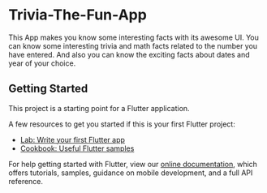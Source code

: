# Trivia-The-Fun-App

This App makes you know some interesting facts with its awesome UI. You can know some interesting trivia and math facts related to the number you have entered. And also you can know the exciting facts about dates and year of your choice.

## Getting Started

This project is a starting point for a Flutter application.

A few resources to get you started if this is your first Flutter project:

- [Lab: Write your first Flutter app](https://flutter.io/docs/get-started/codelab)
- [Cookbook: Useful Flutter samples](https://flutter.io/docs/cookbook)

For help getting started with Flutter, view our 
[online documentation](https://flutter.io/docs), which offers tutorials, 
samples, guidance on mobile development, and a full API reference.

